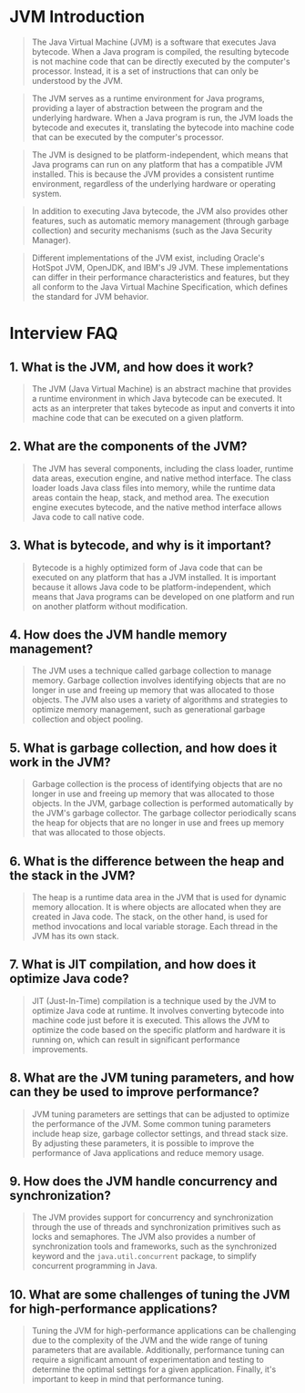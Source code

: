 # JVM Introduction

> The Java Virtual Machine (JVM) is a software 
that executes Java bytecode. 
When a Java program is compiled, 
the resulting bytecode is not machine code 
that can be directly executed by the computer's processor. 
Instead, it is a set of instructions 
that can only be understood by the JVM.

> The JVM serves as a runtime environment for Java programs,
providing a layer of abstraction between the program 
and the underlying hardware. 
When a Java program is run, 
the JVM loads the bytecode and executes it, 
translating the bytecode into machine code 
that can be executed by the computer's processor.

> The JVM is designed to be platform-independent, 
which means that Java programs can run on any platform
that has a compatible JVM installed.
This is because the JVM provides a consistent runtime environment, 
regardless of the underlying hardware or operating system.

> In addition to executing Java bytecode, 
the JVM also provides other features, 
such as automatic memory management (through garbage collection) 
and security mechanisms (such as the Java Security Manager).

> Different implementations of the JVM exist, 
including Oracle's HotSpot JVM, OpenJDK, 
and IBM's J9 JVM. 
These implementations can differ in their performance characteristics and features, 
but they all conform to the Java Virtual Machine Specification, 
which defines the standard for JVM behavior.

# Interview FAQ
## 1. What is the JVM, and how does it work?
> The JVM (Java Virtual Machine) is an abstract machine 
> that provides a runtime environment 
> in which Java bytecode can be executed. 
> It acts as an interpreter that takes bytecode as input 
> and converts it into machine code that can be executed 
> on a given platform.

## 2. What are the components of the JVM?
> The JVM has several components, 
> including the class loader, 
> runtime data areas, execution engine, 
> and native method interface. 
> The class loader loads Java class files into memory, 
> while the runtime data areas contain the heap, stack, and method area.
> The execution engine executes bytecode, 
> and the native method interface allows Java code to call native code.

## 3. What is bytecode, and why is it important?
> Bytecode is a highly optimized form of Java code 
> that can be executed on any platform that has a JVM installed. 
> It is important because it allows Java code to be platform-independent, 
> which means that Java programs can be developed 
> on one platform and run on another platform without modification.

## 4. How does the JVM handle memory management?
> The JVM uses a technique called garbage collection 
> to manage memory. Garbage collection involves identifying objects 
> that are no longer in use and freeing up memory 
> that was allocated to those objects.
> The JVM also uses a variety of algorithms 
> and strategies to optimize memory management,
> such as generational garbage collection 
> and object pooling.

## 5. What is garbage collection, and how does it work in the JVM?
> Garbage collection is the process of identifying objects
> that are no longer in use and freeing up memory 
> that was allocated to those objects. In the JVM, 
> garbage collection is performed automatically 
> by the JVM's garbage collector. 
> The garbage collector periodically scans the heap for objects 
> that are no longer in use and frees up memory 
> that was allocated to those objects.

## 6. What is the difference between the heap and the stack in the JVM?
> The heap is a runtime data area in the JVM 
> that is used for dynamic memory allocation.
> It is where objects are allocated 
> when they are created in Java code. 
> The stack, on the other hand, 
> is used for method invocations 
> and local variable storage. 
> Each thread in the JVM has its own stack.

## 7. What is JIT compilation, and how does it optimize Java code?
> JIT (Just-In-Time) compilation is a technique used 
> by the JVM to optimize Java code at runtime. 
> It involves converting bytecode into machine code just 
> before it is executed. 
> This allows the JVM to optimize the code based on the specific platform 
> and hardware it is running on, 
> which can result in significant performance improvements.

## 8. What are the JVM tuning parameters, and how can they be used to improve performance?
> JVM tuning parameters are settings 
> that can be adjusted to optimize the performance of the JVM.
> Some common tuning parameters include heap size, 
> garbage collector settings, and thread stack size. 
> By adjusting these parameters, 
> it is possible to improve the performance of Java applications
> and reduce memory usage.

## 9. How does the JVM handle concurrency and synchronization?
> The JVM provides support for concurrency 
> and synchronization through the use of threads
> and synchronization primitives such as locks and semaphores. 
> The JVM also provides a number of synchronization tools and frameworks, 
> such as the synchronized keyword and the `java.util.concurrent` package, 
> to simplify concurrent programming in Java.

## 10. What are some challenges of tuning the JVM for high-performance applications?
> Tuning the JVM for high-performance applications can be challenging 
> due to the complexity of the JVM 
> and the wide range of tuning parameters
> that are available. Additionally, 
> performance tuning can require a significant amount 
> of experimentation and testing to determine the optimal settings 
> for a given application. 
> Finally, it's important to keep in mind 
> that performance tuning.